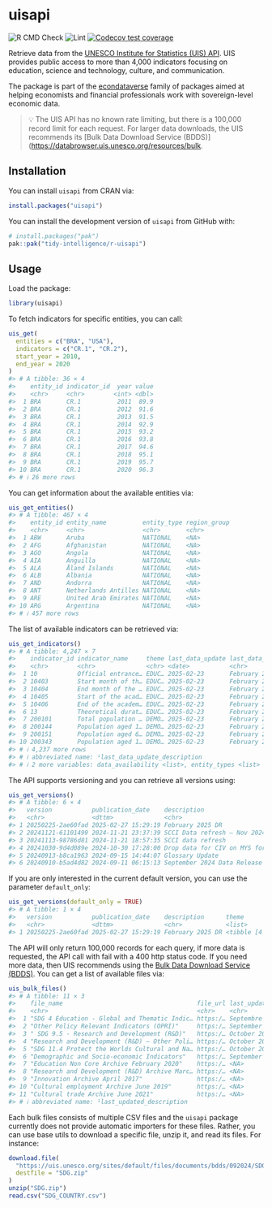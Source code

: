 
<!-- README.md is generated from README.Rmd. Please edit that file -->

# uisapi

<!-- badges: start -->

![R CMD
Check](https://github.com/tidy-intelligence/r-uisapi/actions/workflows/R-CMD-check.yaml/badge.svg)
![Lint](https://github.com/tidy-intelligence/r-uisapi/actions/workflows/lint.yaml/badge.svg)
[![Codecov test
coverage](https://codecov.io/gh/tidy-intelligence/r-uisapi/graph/badge.svg)](https://app.codecov.io/gh/tidy-intelligence/r-uisapi)
<!-- badges: end -->

Retrieve data from the [UNESCO Institute for Statistics (UIS)
API](https://api.uis.unesco.org/api/public/documentation/). UIS provides
public access to more than 4,000 indicators focusing on education,
science and technology, culture, and communication.

The package is part of the
[econdataverse](https://www.econdataverse.org/) family of packages aimed
at helping economists and financial professionals work with
sovereign-level economic data.

> 💡 The UIS API has no known rate limiting, but there is a 100,000
> record limit for each request. For larger data downloads, the UIS
> recommends its \[Bulk Data Download Service
> (BDDS)\](<https://databrowser.uis.unesco.org/resources/bulk>.

## Installation

You can install `uisapi` from CRAN via:

``` r
install.packages("uisapi")
```

You can install the development version of `uisapi` from GitHub with:

``` r
# install.packages("pak")
pak::pak("tidy-intelligence/r-uisapi")
```

## Usage

Load the package:

``` r
library(uisapi)
```

To fetch indicators for specific entities, you can call:

``` r
uis_get(
  entities = c("BRA", "USA"),
  indicators = c("CR.1", "CR.2"),
  start_year = 2010,
  end_year = 2020
)
#> # A tibble: 36 × 4
#>    entity_id indicator_id  year value
#>    <chr>     <chr>        <int> <dbl>
#>  1 BRA       CR.1          2011  89.9
#>  2 BRA       CR.1          2012  91.6
#>  3 BRA       CR.1          2013  91.5
#>  4 BRA       CR.1          2014  92.9
#>  5 BRA       CR.1          2015  93.2
#>  6 BRA       CR.1          2016  93.8
#>  7 BRA       CR.1          2017  94.6
#>  8 BRA       CR.1          2018  95.1
#>  9 BRA       CR.1          2019  95.7
#> 10 BRA       CR.1          2020  96.3
#> # ℹ 26 more rows
```

You can get information about the available entities via:

``` r
uis_get_entities()
#> # A tibble: 467 × 4
#>    entity_id entity_name          entity_type region_group
#>    <chr>     <chr>                <chr>       <chr>       
#>  1 ABW       Aruba                NATIONAL    <NA>        
#>  2 AFG       Afghanistan          NATIONAL    <NA>        
#>  3 AGO       Angola               NATIONAL    <NA>        
#>  4 AIA       Anguilla             NATIONAL    <NA>        
#>  5 ALA       Åland Islands        NATIONAL    <NA>        
#>  6 ALB       Albania              NATIONAL    <NA>        
#>  7 AND       Andorra              NATIONAL    <NA>        
#>  8 ANT       Netherlands Antilles NATIONAL    <NA>        
#>  9 ARE       United Arab Emirates NATIONAL    <NA>        
#> 10 ARG       Argentina            NATIONAL    <NA>        
#> # ℹ 457 more rows
```

The list of available indicators can be retrieved via:

``` r
uis_get_indicators()
#> # A tibble: 4,247 × 7
#>    indicator_id indicator_name     theme last_data_update last_data_update_des…¹
#>    <chr>        <chr>              <chr> <date>           <chr>                 
#>  1 10           Official entrance… EDUC… 2025-02-23       February 2025 Data Re…
#>  2 10403        Start month of th… EDUC… 2025-02-23       February 2025 Data Re…
#>  3 10404        End month of the … EDUC… 2025-02-23       February 2025 Data Re…
#>  4 10405        Start of the acad… EDUC… 2025-02-23       February 2025 Data Re…
#>  5 10406        End of the academ… EDUC… 2025-02-23       February 2025 Data Re…
#>  6 13           Theoretical durat… EDUC… 2025-02-23       February 2025 Data Re…
#>  7 200101       Total population … DEMO… 2025-02-23       February 2025 Data Re…
#>  8 200144       Population aged 1… DEMO… 2025-02-23       February 2025 Data Re…
#>  9 200151       Population aged 6… DEMO… 2025-02-23       February 2025 Data Re…
#> 10 200343       Population aged 1… DEMO… 2025-02-23       February 2025 Data Re…
#> # ℹ 4,237 more rows
#> # ℹ abbreviated name: ¹​last_data_update_description
#> # ℹ 2 more variables: data_availability <list>, entity_types <list>
```

The API supports versioning and you can retrieve all versions using:

``` r
uis_get_versions()
#> # A tibble: 6 × 4
#>   version           publication_date    description                     theme   
#>   <chr>             <dttm>              <chr>                           <list>  
#> 1 20250225-2ae60fad 2025-02-27 15:29:19 February 2025 DR                <tibble>
#> 2 20241121-61101499 2024-11-21 23:37:39 SCCI Data refresh – Nov 2024 -… <tibble>
#> 3 20241113-98786d81 2024-11-21 18:57:35 SCCI data refresh               <tibble>
#> 4 20241030-9d4d089e 2024-10-30 17:28:00 Drop data for CIV on MYS for 1… <tibble>
#> 5 20240913-b8ca1963 2024-09-15 14:44:07 Glossary Update                 <tibble>
#> 6 20240910-b5ad4d82 2024-09-11 06:15:13 September 2024 Data Release (f… <tibble>
```

If you are only interested in the current default version, you can use
the parameter `default_only`:

``` r
uis_get_versions(default_only = TRUE)
#> # A tibble: 1 × 4
#>   version           publication_date    description      theme           
#>   <chr>             <dttm>              <chr>            <list>          
#> 1 20250225-2ae60fad 2025-02-27 15:29:19 February 2025 DR <tibble [4 × 3]>
```

The API will only return 100,000 records for each query, if more data is
requested, the API call with fail with a 400 http status code. If you
need more data, then UIS recommends using the [Bulk Data Download
Service (BDDS)](https://databrowser.uis.unesco.org/resources/bulk). You
can get a list of available files via:

``` r
uis_bulk_files()
#> # A tibble: 11 × 3
#>    file_name                                     file_url last_updated_descrip…¹
#>    <chr>                                         <chr>    <chr>                 
#>  1 "SDG 4 Education - Global and Thematic Indic… https:/… Septembre 2024        
#>  2 "Other Policy Relevant Indicators (OPRI)"     https:/… September 2024        
#>  3 " SDG 9.5 - Research and Development (R&D)"   https:/… October 2024          
#>  4 "Research and Development (R&D) – Other Poli… https:/… October 2024          
#>  5 "SDG 11.4 Protect the Worlds Cultural and Na… https:/… October 2024          
#>  6 "Demographic and Socio-economic Indicators"   https:/… September 2024        
#>  7 "Education Non Core Archive February 2020"    https:/… <NA>                  
#>  8 "Research and Development (R&D) Archive Marc… https:/… <NA>                  
#>  9 "Innovation Archive April 2017"               https:/… <NA>                  
#> 10 "Cultural employment Archive June 2019"       https:/… <NA>                  
#> 11 "Cultural trade Archive June 2021"            https:/… <NA>                  
#> # ℹ abbreviated name: ¹​last_updated_description
```

Each bulk files consists of multiple CSV files and the `uisapi` package
currently does not provide automatic importers for these files. Rather,
you can use base utils to download a specific file, unzip it, and read
its files. For instance:

``` r
download.file(
  "https://uis.unesco.org/sites/default/files/documents/bdds/092024/SDG.zip",
  destfile = "SDG.zip"
)
unzip("SDG.zip")
read.csv("SDG_COUNTRY.csv")
```
